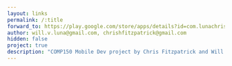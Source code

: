 ```yaml
---
layout: links
permalink: /:title
forward_to: https://play.google.com/store/apps/details?id=com.lunachris.project.studenthousing
author: will.v.luna@gmail.com, chrishfitzpatrick@gmail.com
hidden: false
project: true
description: "COMP150 Mobile Dev project by Chris Fitzpatrick and Will Luna. Source: https://github.com/Chris-Fitzpatrick/PSH"
---
```

